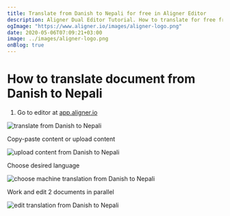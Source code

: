 ```yaml
---
title: Translate from Danish to Nepali for free in Aligner Editor
description: Aligner Dual Editor Tutorial. How to translate for free from Danish to Nepali. Aligner is multilingual document management platform. 
ogImage: "https://www.aligner.io/images/aligner-logo.png"
date: 2020-05-06T07:09:21+03:00
image: ../images/aligner-logo.png
onBlog: true
---
```


# How to translate document from Danish to Nepali

1. Go to editor at [app.aligner.io](https://app.aligner.io "Aligner App web page")

![translate from Danish to Nepali](../aligner-blank-editor.png "translate from Danish to Nepali")

Copy-paste content or upload content

![upload content from Danish to Nepali](../aligner-uploaded-document.png "upload content from Danish to Nepali")

Choose desired language

![choose machine translation from Danish to Nepali](../aligner-language-dropdown.png "choose machine translation from Danish to Nepali")

Work and edit 2 documents in parallel

![edit translation from Danish to Nepali](../aligner-double-sitded-editor.png "edit translation from Danish to Nepali")

